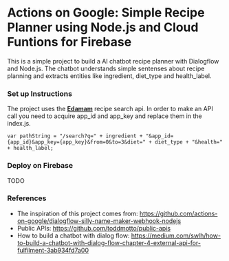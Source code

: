 # Actions on Google: Simple Recipe Planner using Node.js and Cloud Funtions for Firebase

This is a simple project to build a AI chatbot recipe planner with Dialogflow and Node.js. The chatbot understands simple sentenses about recipe planning and extracts entities like ingredient, diet_type and health_label.

### Set up Instructions
The project uses the [**Edamam**](https://developer.edamam.com/edamam-docs-recipe-api) recipe search api. In order to make an API call you need to acquire app_id and app_key and replace them in the index.js.

``` var pathString = "/search?q=" + ingredient + "&app_id={app_id}&app_key={app_key}&from=0&to=3&diet=" + diet_type + "&health=" + health_label; ```

### Deploy on Firebase

TODO

### References
* The inspiration of this project comes from: https://github.com/actions-on-google/dialogflow-silly-name-maker-webhook-nodejs
* Public APIs: https://github.com/toddmotto/public-apis
* How to build a chatbot with dialog flow: https://medium.com/swlh/how-to-build-a-chatbot-with-dialog-flow-chapter-4-external-api-for-fulfilment-3ab934fd7a00

